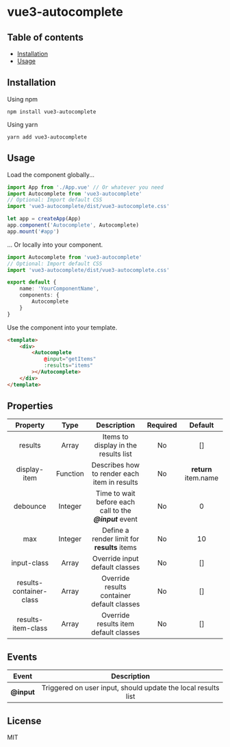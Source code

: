 # vue3-autocomplete

## Table of contents

* [Installation](#installation)
* [Usage](#usage)

## Installation

Using npm
```
npm install vue3-autocomplete
```

Using yarn
```
yarn add vue3-autocomplete
```

## Usage

Load the component globally...

```ts
import App from './App.vue' // Or whatever you need
import Autocomplete from 'vue3-autocomplete'
// Optional: Import default CSS
import 'vue3-autocomplete/dist/vue3-autocomplete.css'

let app = createApp(App)
app.component('Autocomplete', Autocomplete)
app.mount('#app')
```

... Or locally into your component.

```ts
import Autocomplete from 'vue3-autocomplete'
// Optional: Import default CSS
import 'vue3-autocomplete/dist/vue3-autocomplete.css'

export default {
    name: 'YourComponentName',
    components: {
        Autocomplete
    }
}
```

Use the component into your template.

```html
<template>
    <div>
        <Autocomplete
            @input="getItems"
            :results="items"
        ></Autocomplete>
    </div>
</template>
```

## Properties

| Property | Type  | Description | Required | Default |
| :------: | :---: | :---------: | :------: | :-----: |
| results | Array | Items to display in the results list | No | [] |
| display-item | Function | Describes how to render each item in results | No | **return** item.name |
| debounce | Integer | Time to wait before each call to the ***@input*** event | No | 0 |
| max | Integer | Define a render limit for **results** items | No | 10 |
| input-class | Array | Override input default classes | No | [] |
| results-container-class | Array | Override results container default classes | No | [] |
| results-item-class | Array | Override results item default classes | No | [] |

## Events

| Event | Description |
| :---: | :---------: |
| **@input** | Triggered on user input, should update the local results list |

## License

MIT